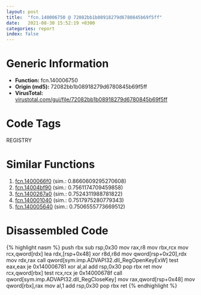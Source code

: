 ```yaml
---
layout: post
title:  "fcn.140006750 @ 72082bb1b08918279d6780845b69f5ff"
date:   2021-08-30 15:52:19 +0300
categories: report
index: false
---
```


# Generic Information
- **Function:** fcn.140006750
- **Origin (md5):** 72082bb1b08918279d6780845b69f5ff
- **VirusTotal:** [virustotal.com/gui/file/72082bb1b08918279d6780845b69f5ff][virustotal_ref]

# Code Tags
<span class="tag" id="REGISTRY">REGISTRY</span>


# Similar Functions

1. [fcn.1400066f0][similar_1_ref] (sim.: 0.8660609295270608)
2. [fcn.14004bf90][similar_2_ref] (sim.: 0.7561174709459858)
3. [fcn.1400267a0][similar_3_ref] (sim.: 0.7524311988781822)
4. [fcn.140001040][similar_4_ref] (sim.: 0.7517975280779343)
5. [fcn.140005640][similar_5_ref] (sim.: 0.7506555773669512)


# Disassembled Code

{% highlight nasm %}
push rbx
sub rsp,0x30
mov rax,r8
mov rbx,rcx
mov rcx,qword[rdx]
lea rdx,[rsp+0x48]
xor r8d,r8d
mov qword[rsp+0x20],rdx
mov rdx,rax
call qword[sym.imp.ADVAPI32.dll_RegOpenKeyExW]
test eax,eax
je 0x140006781
xor al,al
add rsp,0x30
pop rbx
ret 
mov rcx,qword[rbx]
test rcx,rcx
je 0x14000678f
call qword[sym.imp.ADVAPI32.dll_RegCloseKey]
mov rax,qword[rsp+0x48]
mov qword[rbx],rax
mov al,1
add rsp,0x30
pop rbx
ret 
{% endhighlight %}


[similar_1_ref]: /report/fcn.1400066f0@72082bb1b08918279d6780845b69f5ff
[similar_2_ref]: /report/fcn.14004bf90@3bee9e0608c478ffce0d10559aae732b
[similar_3_ref]: /report/fcn.1400267a0@a5e8b4820319974b4ce1027132e98e27
[similar_4_ref]: /report/fcn.140001040@3bee9e0608c478ffce0d10559aae732b
[similar_5_ref]: /report/fcn.140005640@c5b958b285b208bffd52d8455e15d93a
[virustotal_ref]: https://www.virustotal.com/gui/file/72082bb1b08918279d6780845b69f5ff